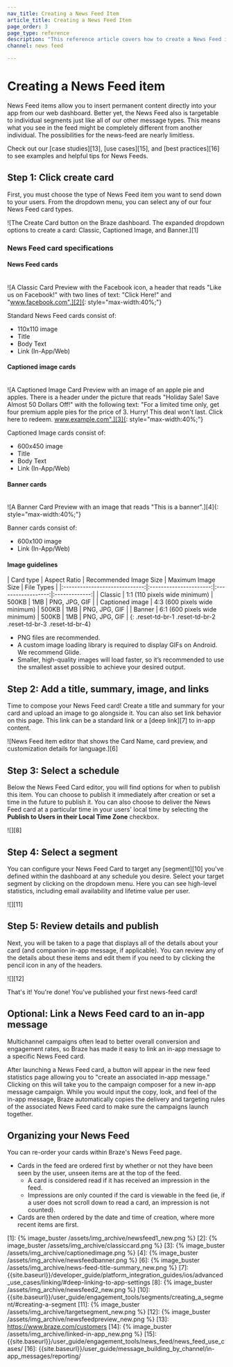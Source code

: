 ```yaml
---
nav_title: Creating a News Feed Item
article_title: Creating a News Feed Item
page_order: 3
page_type: reference
description: "This reference article covers how to create a News Feed item. News-Feed items allow you to insert permanent content directly into your app from our web dashboard."
channel: news feed

---
```


# Creating a News Feed item

News Feed items allow you to insert permanent content directly into your app from our web dashboard. Better yet, the News Feed also is targetable to individual segments just like all of our other message types. This means what you see in the feed might be completely different from another individual. The possibilities for the news-feed are nearly limitless.

Check out our [case studies][13], [use cases][15], and [best practices][16] to see examples and helpful tips for News Feeds.

## Step 1: Click create card

First, you must choose the type of News Feed item you want to send down to your users. From the dropdown menu, you can select any of our four News Feed card types.

![The Create Card button on the Braze dashboard. The expanded dropdown options to create a card: Classic, Captioned Image, and Banner.][1]

### News Feed card specifications

#### News Feed cards

<br>![A Classic Card Preview with the Facebook icon, a header that reads "Like us on Facebook!" with two lines of text: "Click Here!" and "www.facebook.com".][2]{: style="max-width:40%;"}

Standard News Feed cards consist of:

- 110x110 image
- Title
- Body Text
- Link (In-App/Web)

#### Captioned image cards

<br>![A Captioned Image Card Preview with an image of an apple pie and apples. There is a header under the picture that reads "Holiday Sale! Save Almost 50 Dollars Off!" with the following text: "For a limited time only, get four premium apple pies for the price of 3. Hurry! This deal won't last. Click here to redeem. www.example.com".][3]{: style="max-width:40%;"}

Captioned Image cards consist of:

- 600x450 image
- Title
- Body Text
- Link (In-App/Web)

#### Banner cards

<br>![A Banner Card Preview with an image that reads "This is a banner".][4]{: style="max-width:40%;"}

Banner cards consist of:

- 600x100 image
- Link (In-App/Web)

#### Image guidelines

|          Card type         |          Aspect Ratio         | Recommended Image Size | Maximum Image Size |   File Types  |
|:-----------------------------:|:----------------------:|:------------------:|:-------------:|
|          Classic         | 1:1 (110 pixels wide minimum) |          500KB         |         1MB        | PNG, JPG, GIF |
|          Captioned image         | 4:3 (600 pixels wide minimum) |          500KB         |         1MB        | PNG, JPG, GIF |
|          Banner         | 6:1 (600 pixels wide minimum) |          500KB         |         1MB        | PNG, JPG, GIF |
{: .reset-td-br-1 .reset-td-br-2 .reset-td-br-3 .reset-td-br-4}

- PNG files are recommended.
- A custom image loading library is required to display GIFs on Android. We recommend Glide.
- Smaller, high-quality images will load faster, so it’s recommended to use the smallest asset possible to achieve your desired output.

## Step 2: Add a title, summary, image, and links

Time to compose your News Feed card! Create a title and summary for your card and upload an image to go alongside it. You can also set link behavior on this page. This link can be a standard link or a [deep link][7] to in-app content.

![News Feed item editor that shows the Card Name, card preview, and customization details for language.][6]

## Step 3: Select a schedule

Below the News Feed Card editor, you will find options for when to publish this item. You can choose to publish it immediately after creation or set a time in the future to publish it. You can also choose to deliver the News Feed card at a particular time in your users' local time by selecting the **Publish to Users in their Local Time Zone** checkbox.

![][8]

## Step 4: Select a segment

You can configure your News Feed Card to target any [segment][10] you've defined within the dashboard at any schedule you desire. Select your target segment by clicking on the dropdown menu. Here you can see high-level statistics, including email availability and lifetime value per user.

![][11]

## Step 5: Review details and publish

Next, you will be taken to a page that displays all of the details about your card (and companion in-app message, if applicable). You can review any of the details about these items and edit them if you need to by clicking the pencil icon in any of the headers.

![][12]

That's it! You're done! You've published your first news-feed card!

## Optional: Link a News Feed card to an in-app message

Multichannel campaigns often lead to better overall conversion and engagement rates, so Braze has made it easy to link an in-app message to a specific News Feed card. 

After launching a News Feed card, a button will appear in the new feed statistics page allowing you to "create an associated in-app message." Clicking on this will take you to the campaign composer for a new in-app message campaign. While you would input the copy, look, and feel of the in-app message, Braze automatically copies the delivery and targeting rules of the associated News Feed card to make sure the campaigns launch together.

## Organizing your News Feed

You can re-order your cards within Braze's News Feed page.
- Cards in the feed are ordered first by whether or not they have been seen by the user, unseen items are at the top of the feed.
  - A card is considered read if it has received an impression in the feed.
  - Impressions are only counted if the card is viewable in the feed (ie, if a user does not scroll down to read a card, an impression is not counted).
- Cards are then ordered by the date and time of creation, where more recent items are first.

[1]: {% image_buster /assets/img_archive/newsfeed1_new.png %}
[2]: {% image_buster /assets/img_archive/classiccard.png %}
[3]: {% image_buster /assets/img_archive/captionedimage.png %}
[4]: {% image_buster /assets/img_archive/newsfeedbanner.png %}
[6]: {% image_buster /assets/img_archive/news-feed-title-summary_new.png %}
[7]: {{site.baseurl}}/developer_guide/platform_integration_guides/ios/advanced_use_cases/linking/#deep-linking-to-app-settings
[8]: {% image_buster /assets/img_archive/newsfeed2_new.png %}
[10]: {{site.baseurl}}/user_guide/engagement_tools/segments/creating_a_segment/#creating-a-segment
[11]: {% image_buster /assets/img_archive/targetsegment_new.png %}
[12]: {% image_buster /assets/img_archive/newsfeedpreview_new.png %}
[13]: https://www.braze.com/customers
[14]: {% image_buster /assets/img_archive/linked-in-app_new.png %}
[15]: {{site.baseurl}}/user_guide/engagement_tools/news_feed/news_feed_use_cases/
[16]: {{site.baseurl}}/user_guide/message_building_by_channel/in-app_messages/reporting/
